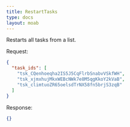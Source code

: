 ```yaml
---
title: RestartTasks
type: docs
layout: moab
---
```


Restarts all tasks from a list.

Request:

```json
{
  "task_ids": [
    "tsk_CQenhoeqha2IS5J5CqFlrbSnabvVSkfWH",
    "tsk_xjmxhujMkxWEBcNWk7e8M5qgKkoY2kVaB",
    "tsk_climtuoZR65oelsdTrNX58fn5brjS3zqB"
  ]
}
```

Response:

```json
{}
```

